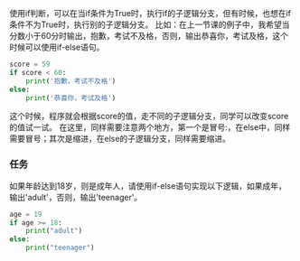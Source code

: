 使用if判断，可以在当if条件为True时，执行if的子逻辑分支，但有时候，也想在if条件不为True时，执行别的子逻辑分支。
比如：在上一节课的例子中，我希望当分数小于60分时输出，抱歉，考试不及格，否则，输出恭喜你，考试及格，这个时候可以使用if-else语句。
```python
score = 59
if score < 60:
    print('抱歉，考试不及格')
else:
    print('恭喜你，考试及格')
```

这个时候，程序就会根据score的值，走不同的子逻辑分支，同学可以改变score的值试一试。
在这里，同样需要注意两个地方，第一个是冒号:，在else中，同样需要冒号；其次是缩进，在else的子逻辑分支，同样需要缩进。

### 任务
如果年龄达到18岁，则是成年人，请使用if-else语句实现以下逻辑，如果成年，输出'adult'，否则，输出'teenager'。
```python
age = 19
if age >= 18:
    print("adult")
else:
    print("teenager")
```